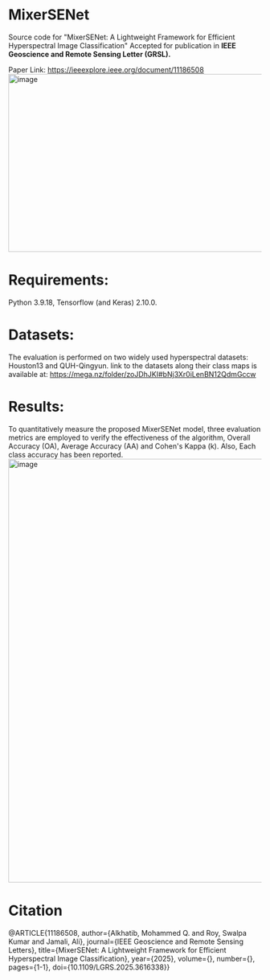 # MixerSENet
Source code for "MixerSENet: A Lightweight Framework for Efficient Hyperspectral Image Classification" Accepted for publication in **IEEE Geoscience and Remote Sensing Letter (GRSL).**

Paper Link: https://ieeexplore.ieee.org/document/11186508
<img width="997" height="354" alt="image" src="https://github.com/user-attachments/assets/be2897fd-ffce-4fb5-86d6-e3a5d76fabc4" />

# Requirements:
Python 3.9.18, Tensorflow (and Keras) 2.10.0.

# Datasets:
The evaluation is performed on two widely used hyperspectral datasets: Houston13 and QUH-Qingyun. link to the datasets along their class maps is available at:
https://mega.nz/folder/zoJDhJKI#bNj3Xr0iLenBN12QdmGccw

# Results:
To quantitatively measure the proposed MixerSENet model, three evaluation metrics are employed to verify the effectiveness of the algorithm, Overall Accuracy (OA), Average Accuracy (AA) and Cohen's Kappa (k). Also, Each class accuracy has been reported.
<img width="739" height="843" alt="image" src="https://github.com/user-attachments/assets/4e8a71f1-8978-415d-ad05-0dd534a8ecf1" />

# Citation
@ARTICLE{11186508,
  author={Alkhatib, Mohammed Q. and Roy, Swalpa Kumar and Jamali, Ali},
  journal={IEEE Geoscience and Remote Sensing Letters}, 
  title={MixerSENet: A Lightweight Framework for Efficient Hyperspectral Image Classification}, 
  year={2025},
  volume={},
  number={},
  pages={1-1},
  doi={10.1109/LGRS.2025.3616338}}
